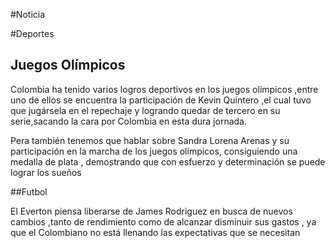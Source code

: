 #Noticia

#Deportes

## Juegos Olímpicos
 
Colombia ha tenido varios logros deportivos en los juegos olímpicos ,entre uno de ellos se encuentra la participación de Kevin Quintero ,el cual tuvo que jugársela en el repechaje y logrando quedar de tercero en su serie,sacando la cara por Colombia en esta dura jornada.

Pera también tenemos que hablar sobre Sandra Lorena Arenas y su participación en la marcha de los juegos olímpicos, consiguiendo una medalla de plata  , demostrando que con esfuerzo y determinación se puede lograr los sueños

##Futbol

El Everton piensa liberarse de James Rodriguez en busca de nuevos cambios ,tanto de rendimiento como de alcanzar disminuir sus gastos , ya que el Colombiano no está llenando las expectativas que se necesitan
